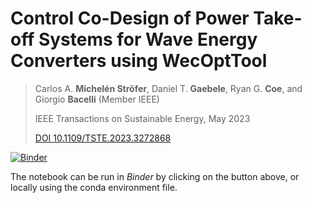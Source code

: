 # Control Co-Design of Power Take-off Systems for Wave Energy Converters using WecOptTool
> Carlos A. **Michelén Ströfer**, Daniel T. **Gaebele**, Ryan G. **Coe**, and Giorgio **Bacelli** (Member IEEE)
>
> IEEE Transactions on Sustainable Energy, May 2023
>
> [DOI 10.1109/TSTE.2023.3272868](https://doi.org/10.1109/TSTE.2023.3272868)

[![Binder](https://mybinder.org/badge_logo.svg)](https://mybinder.org/v2/gh/cmichelenstrofer/IEEE_TSTE_2023/main?labpath=notebook.ipynb)

The notebook can be run in *Binder* by clicking on the button above, or locally using the conda environment file.
